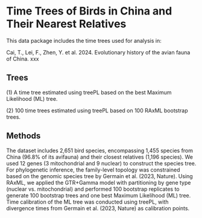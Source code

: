 # Time Trees of Birds in China and Their Nearest Relatives
This data package includes the time trees used for analysis in:

Cai, T., Lei, F., Zhen, Y. et al. 2024. Evolutionary history of the avian fauna of China. xxx

## Trees

(1) A time tree estimated using treePL based on the best Maximum Likelihood (ML) tree.

(2) 100 time trees estimated using treePL based on 100 RAxML bootstrap trees.

## Methods
The dataset includes 2,651 bird species, encompassing 1,455 species from China (96.8% of its avifauna) and their closest relatives (1,196 species). We used 12 genes (3 mitochondrial and 9 nuclear) to construct the species tree. For phylogenetic inference, the family-level topology was constrained based on the genomic species tree by Germain et al. (2023, Nature). Using RAxML, we applied the GTR+Gamma model with partitioning by gene type (nuclear vs. mitochondrial) and performed 100 bootstrap replicates to generate 100 bootstrap trees and one best Maximum Likelihood (ML) tree. Time calibration of the ML tree was conducted using treePL, with divergence times from Germain et al. (2023, Nature) as calibration points.
